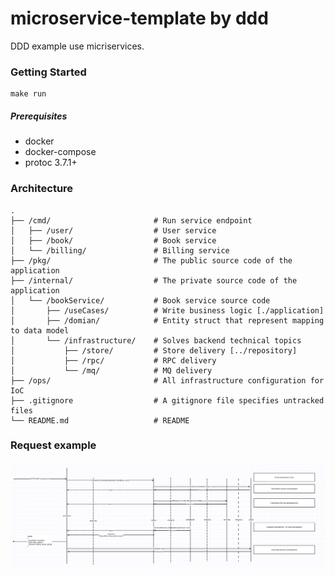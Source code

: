 # microservice-template by ddd

DDD example use micriservices.

### Getting Started

```
make run
```

##### Prerequisites

+ docker
+ docker-compose
+ protoc 3.7.1+

### Architecture

```
.
├── /cmd/                       # Run service endpoint
│   ├── /user/                  # User service
│   ├── /book/                  # Book service
│   └── /billing/               # Billing service
├── /pkg/                       # The public source code of the application
├── /internal/                  # The private source code of the application
│   └── /bookService/           # Book service source code
│       ├── /useCases/          # Write business logic [./application]
│       ├── /domian/            # Entity struct that represent mapping to data model
│       └── /infrastructure/    # Solves backend technical topics
│           ├── /store/         # Store delivery [../repository]
│           ├── /rpc/           # RPC delivery
│           └── /mq/            # MQ delivery
├── /ops/                       # All infrastructure configuration for IoC
├── .gitignore                  # A gitignore file specifies untracked files
└── README.md                   # README
```

### Request example

![example](./docs/request.png)
